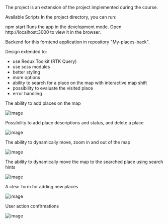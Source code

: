 The project is an extension of the project implemented during the course.

Available Scripts
In the project directory, you can run:

npm start
Runs the app in the development mode.
Open http://localhost:3000 to view it in the browser.

Backend for this forntend application in repository "My-places-back".

Design extended to:
- use Redux Toolkit (RTK Query)
- use scss modules
- better styling
- more options
- ability to search for a place on the map with interactive map shift
- possibility to evaluate the visited place
- error handling

The ability to add places on the map

![image](https://user-images.githubusercontent.com/94974541/204128448-2e4e653d-a2b4-4335-b77c-8b9938e7db58.png)


Possibility to add place descriptions and status, and delete a place

![image](https://user-images.githubusercontent.com/94974541/204128501-9d9fb30b-d43b-4fe8-997c-334cbb2afc9a.png)


The ability to dynamically move, zoom in and out of the map

![image](https://user-images.githubusercontent.com/94974541/204128519-5f4e851f-f677-4328-b4f4-161e570e70ee.png)


The ability to dynamically move the map to the searched place using search hints

![image](https://user-images.githubusercontent.com/94974541/204128837-9df7b58e-8c4a-4154-91f5-1dc72ad46c0a.png)

A clear form for adding new places

![image](https://user-images.githubusercontent.com/94974541/204128965-ae618a49-6983-4de8-8eaa-1b4debbdb1c8.png)

User action confirmations

![image](https://user-images.githubusercontent.com/94974541/204128992-8b28c7bd-ca36-44db-8ea0-f37452b59865.png)





